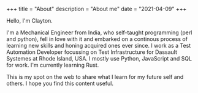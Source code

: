+++
title = "About"
description = "About me"
date = "2021-04-09"
+++

Hello, I'm Clayton.

I'm a Mechanical Engineer from India, who self-taught programming (perl and python), fell in love with it and embarked on a continous process of learning new skills and honing acquired ones ever since. I work as a Test Automation Developer focussing on Test Infrastructure for Dassault Systemes at Rhode Island, USA. I mostly use Python, JavaScript and SQL for work. I'm currently learning Rust.

This is my spot on the web to share what I learn for my future self and others. I hope you find this content useful.
